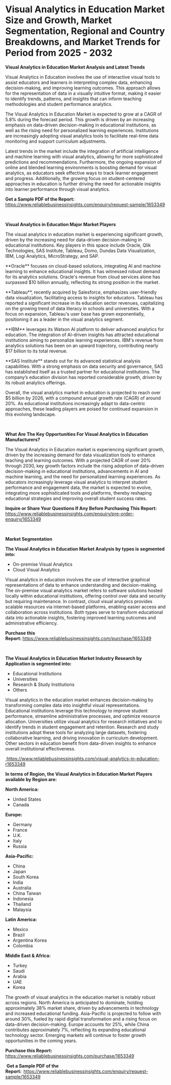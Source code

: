 <p><h1>Visual Analytics in Education Market Size and Growth, Market Segmentation, Regional and Country Breakdowns, and Market Trends for Period from 2025 -  2032</h1></p><p><strong>Visual Analytics in Education Market Analysis and Latest Trends</strong></p>
<p><p>Visual Analytics in Education involves the use of interactive visual tools to assist educators and learners in interpreting complex data, enhancing decision-making, and improving learning outcomes. This approach allows for the representation of data in a visually intuitive format, making it easier to identify trends, patterns, and insights that can inform teaching methodologies and student performance analytics.</p><p>The Visual Analytics in Education Market is expected to grow at a CAGR of 5.8% during the forecast period. This growth is driven by an increasing emphasis on data-driven decision-making in educational institutions, as well as the rising need for personalized learning experiences. Institutions are increasingly adopting visual analytics tools to facilitate real-time data monitoring and support curriculum adjustments. </p><p>Latest trends in the market include the integration of artificial intelligence and machine learning with visual analytics, allowing for more sophisticated predictions and recommendations. Furthermore, the ongoing expansion of online and blended learning environments is boosting demand for visual analytics, as educators seek effective ways to track learner engagement and progress. Additionally, the growing focus on student-centered approaches in education is further driving the need for actionable insights into learner performance through visual analytics.</p></p>
<p><strong>Get a Sample PDF of the Report:&nbsp;</strong> <a href="https://www.reliablebusinessinsights.com/enquiry/request-sample/1653349?utm_campaign=3126&utm_medium=2&utm_source=Github&utm_content=ia&utm_term=18042025&utm_id=visual-analytics-in-education">https://www.reliablebusinessinsights.com/enquiry/request-sample/1653349</a></p>
<p>&nbsp;</p>
<p><strong>Visual Analytics in Education Major Market Players</strong></p>
<p><p>The visual analytics in education market is experiencing significant growth, driven by the increasing need for data-driven decision-making in educational institutions. Key players in this space include Oracle, Qlik Technologies, SAS Institute, Tableau, Domo, Dundas Data Visualization, IBM, Logi Analytics, MicroStrategy, and SAP. </p><p>**Oracle** focuses on cloud-based solutions, integrating AI and machine learning to enhance educational insights. It has witnessed robust demand for its analytics solutions. Oracle's revenue from cloud services alone has surpassed $10 billion annually, reflecting its strong position in the market.</p><p>**Tableau**, recently acquired by Salesforce, emphasizes user-friendly data visualization, facilitating access to insights for educators. Tableau has reported a significant increase in its education sector revenues, capitalizing on the growing trend of data literacy in schools and universities. With a focus on expansion, Tableau's user base has grown exponentially, positioning it as a leader in the visual analytics segment.</p><p>**IBM** leverages its Watson AI platform to deliver advanced analytics for education. The integration of AI-driven insights has attracted educational institutions aiming to personalize learning experiences. IBM's revenue from analytics solutions has been on an upward trajectory, contributing nearly $17 billion to its total revenue.</p><p>**SAS Institute** stands out for its advanced statistical analysis capabilities. With a strong emphasis on data security and governance, SAS has established itself as a trusted partner for educational institutions. The company’s education division has reported considerable growth, driven by its robust analytics offerings.</p><p>Overall, the visual analytics market in education is projected to reach over $5 billion by 2026, with a compound annual growth rate (CAGR) of around 20%. As educational institutions increasingly adapt to data-centric approaches, these leading players are poised for continued expansion in this evolving landscape.</p></p>
<p>&nbsp;</p>
<p><strong>What Are The Key Opportunities For Visual Analytics in Education Manufacturers?</strong></p>
<p><p>The Visual Analytics in Education market is experiencing significant growth, driven by the increasing demand for data visualization tools to enhance teaching and learning outcomes. With a projected CAGR of over 20% through 2030, key growth factors include the rising adoption of data-driven decision-making in educational institutions, advancements in AI and machine learning, and the need for personalized learning experiences. As educators increasingly leverage visual analytics to interpret student performance and engagement data, the market is expected to evolve, integrating more sophisticated tools and platforms, thereby reshaping educational strategies and improving overall student success rates.</p></p>
<p><strong>Inquire or Share Your Questions If Any Before Purchasing This Report:</strong> <a href="https://www.reliablebusinessinsights.com/enquiry/pre-order-enquiry/1653349?utm_campaign=3126&utm_medium=2&utm_source=Github&utm_content=ia&utm_term=18042025&utm_id=visual-analytics-in-education">https://www.reliablebusinessinsights.com/enquiry/pre-order-enquiry/1653349</a></p>
<p>&nbsp;</p>
<p><strong>Market Segmentation</strong></p>
<p><strong>The Visual Analytics in Education Market Analysis by types is segmented into:</strong></p>
<p><ul><li>On-premise Visual Analytics</li><li>Cloud Visual Analytics</li></ul></p>
<p><p>Visual analytics in education involves the use of interactive graphical representations of data to enhance understanding and decision-making. The on-premise visual analytics market refers to software solutions hosted locally within educational institutions, offering control over data and security but requiring maintenance. In contrast, cloud visual analytics provides scalable resources via internet-based platforms, enabling easier access and collaboration across institutions. Both types serve to transform educational data into actionable insights, fostering improved learning outcomes and administrative efficiency.</p></p>
<p><strong>Purchase this Report:&nbsp;</strong><a href="https://www.reliablebusinessinsights.com/purchase/1653349?utm_campaign=3126&utm_medium=2&utm_source=Github&utm_content=ia&utm_term=18042025&utm_id=visual-analytics-in-education">https://www.reliablebusinessinsights.com/purchase/1653349</a></p>
<p>&nbsp;</p>
<p><strong>The Visual Analytics in Education Market Industry Research by Application is segmented into:</strong></p>
<p><ul><li>Educational Institutions</li><li>Universities</li><li>Research & Study Institutions</li><li>Others</li></ul></p>
<p><p>Visual analytics in the education market enhances decision-making by transforming complex data into insightful visual representations. Educational institutions leverage this technology to improve student performance, streamline administrative processes, and optimize resource allocation. Universities utilize visual analytics for research initiatives and to identify trends in student engagement and retention. Research and study institutions adopt these tools for analyzing large datasets, fostering collaborative learning, and driving innovation in curriculum development. Other sectors in education benefit from data-driven insights to enhance overall institutional effectiveness.</p></p>
<p><a href="https://www.reliablebusinessinsights.com/visual-analytics-in-education-r1653349?utm_campaign=3126&utm_medium=2&utm_source=Github&utm_content=ia&utm_term=18042025&utm_id=visual-analytics-in-education">&nbsp;https://www.reliablebusinessinsights.com/visual-analytics-in-education-r1653349</a></p>
<p><strong>In terms of Region, the Visual Analytics in Education Market Players available by Region are:</strong></p>
<p>
    <p> <strong> North America: </strong>
        <ul>
            <li>United States</li>
            <li>Canada</li>
        </ul>
        </p> 
    <p> <strong> Europe: </strong>
        <ul>
            <li>Germany</li>
            <li>France</li>
            <li>U.K.</li>
            <li>Italy</li>
            <li>Russia</li>
        </ul>
        </p> 
    <p> <strong> Asia-Pacific: </strong>
        <ul>
            <li>China</li>
            <li>Japan</li>
            <li>South Korea</li>
            <li>India</li>
            <li>Australia</li>
            <li>China Taiwan</li>
            <li>Indonesia</li>
            <li>Thailand</li>
            <li>Malaysia</li>
        </ul>
        </p> 
    <p> <strong> Latin America: </strong>
        <ul>
            <li>Mexico</li>
            <li>Brazil</li>
            <li>Argentina Korea</li>
            <li>Colombia</li>
        </ul>
        </p> 
    <p> <strong> Middle East & Africa: </strong>
        <ul>
            <li>Turkey</li>
            <li>Saudi</li>
            <li>Arabia</li>
            <li>UAE</li>
            <li>Korea</li>
        </ul>
    </p>
    </p>
<p><p>The growth of visual analytics in the education market is notably robust across regions. North America is anticipated to dominate, holding approximately 38% market share, driven by advancements in technology and increased educational funding. Asia-Pacific is projected to follow with around 30%, fueled by rapid digital transformation and a rising focus on data-driven decision-making. Europe accounts for 25%, while China contributes approximately 7%, reflecting its expanding educational technology sector. Emerging markets will continue to foster growth opportunities in the coming years.</p></p>
<p><strong>Purchase this Report: </strong><a href="https://www.reliablebusinessinsights.com/purchase/1653349?utm_campaign=3126&utm_medium=2&utm_source=Github&utm_content=ia&utm_term=18042025&utm_id=visual-analytics-in-education">https://www.reliablebusinessinsights.com/purchase/1653349</a></p>
<p>&nbsp;<strong>Get a Sample PDF of the Report:&nbsp;&nbsp;</strong><a href="https://www.reliablebusinessinsights.com/enquiry/request-sample/1653349?utm_campaign=3126&utm_medium=2&utm_source=Github&utm_content=ia&utm_term=18042025&utm_id=visual-analytics-in-education">https://www.reliablebusinessinsights.com/enquiry/request-sample/1653349</a></p>
<p><strong></strong></p>
<p><p></p><p></p><p></p></p>